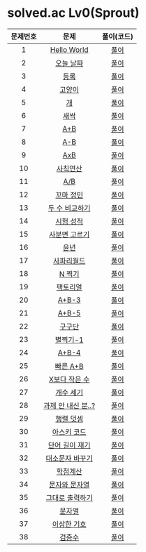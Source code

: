 # solved.ac Lv0(Sprout)

| 문제번호 |  문제  | 풀이(코드) |    
|  :---:  | :---: |   :---:  |    
| 1  | [Hello World](https://www.acmicpc.net/problem/2557) | [풀이](./2557.py) |    
| 2  | [오늘 날짜](https://www.acmicpc.net/problem/10699) | [풀이](./10699.py) |    
| 3  | [등록](https://www.acmicpc.net/problem/7287) | [풀이](./7287.py) |    
| 4  | [고양이](https://www.acmicpc.net/problem/10171) | [풀이](./10171.py) |    
| 5  | [개](https://www.acmicpc.net/problem/10172) | [풀이](./10172.py) |    
| 6  | [새싹](https://www.acmicpc.net/problem/25083) | [풀이](./25083.py) |    
| 7  | [A+B](https://www.acmicpc.net/problem/1000) | [풀이](./1000.py) |    
| 8  | [A-B](https://www.acmicpc.net/problem/1001) | [풀이](./1001.py) |    
| 9  | [AxB](https://www.acmicpc.net/problem/10998) | [풀이](./10998.py) |    
| 10  | [사칙연산](https://www.acmicpc.net/problem/10869) | [풀이](./10869.py) |    
| 11  | [A/B](https://www.acmicpc.net/problem/1008) | [풀이](./1008.py) |    
| 12  | [꼬마 정민](https://www.acmicpc.net/problem/11382) | [풀이](./11382.py) |    
| 13  | [두 수 비교하기](https://www.acmicpc.net/problem/1330) | [풀이](./1330.py) |    
| 14  | [시험 성적](https://www.acmicpc.net/problem/9498) | [풀이](./9498.py) |    
| 15  | [사분면 고르기](https://www.acmicpc.net/problem/14681) | [풀이](./14681.py) |    
| 16  | [윤년](https://www.acmicpc.net/problem/2753) | [풀이](./2753.py) |    
| 17  | [사파리월드](https://www.acmicpc.net/problem/2420) | [풀이](./2420.py) |    
| 18  | [N 찍기](https://www.acmicpc.net/problem/2741) | [풀이](./2741.py) |    
| 19  | [팩토리얼](https://www.acmicpc.net/problem/10872) | [풀이](./10872.py) |    
| 20  | [A+B-3](https://www.acmicpc.net/problem/10950) | [풀이](./10950.py) |    
| 21  | [A+B-5](https://www.acmicpc.net/problem/10952) | [풀이](./10952.py) |    
| 22  | [구구단](https://www.acmicpc.net/problem/2739) | [풀이](./2739.py) |    
| 23  | [별찍기-1](https://www.acmicpc.net/problem/2438) | [풀이](./2438.py) |    
| 24  | [A+B-4](https://www.acmicpc.net/problem/10951) | [풀이](./10951.py) |    
| 25  | [빠른 A+B](https://www.acmicpc.net/problem/15552) | [풀이](./15552.py) |    
| 26  | [X보다 작은 수]() | [풀이]() |    
| 27  | [개수 세기]() | [풀이]() |    
| 28  | [과제 안 내신 분..?]() | [풀이]() |    
| 29  | [행렬 덧셈]() | [풀이]() |    
| 30  | [아스키 코드]() | [풀이]() |    
| 31  | [단어 길이 재기]() | [풀이]() |    
| 32  | [대소문자 바꾸기]() | [풀이]() |    
| 33  | [학점계산]() | [풀이]() |    
| 34  | [문자와 문자열]() | [풀이]() |    
| 35  | [그대로 출력하기]() | [풀이]() |    
| 36  | [문자열]() | [풀이]() |    
| 37  | [이상한 기호]() | [풀이]() |    
| 38  | [검증수]() | [풀이]() |    

